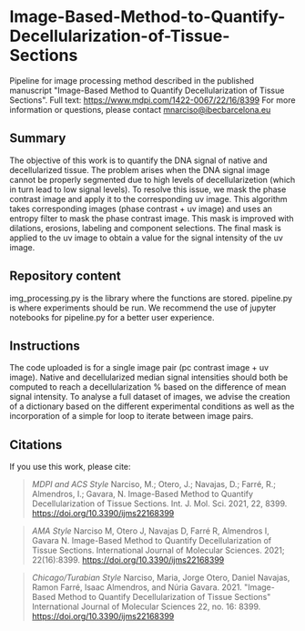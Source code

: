 # Image-Based-Method-to-Quantify-Decellularization-of-Tissue-Sections
Pipeline for image processing method described in the published manuscript "Image-Based Method to Quantify Decellularization of Tissue Sections". 
Full text: https://www.mdpi.com/1422-0067/22/16/8399
For more information or questions, please contact mnarciso@ibecbarcelona.eu

## Summary
The objective of this work is to quantify the DNA signal of native and decellularized tissue. The problem arises when the DNA signal image cannot be properly segmented due to high levels of decellularizetion (which in turn lead to low signal levels). To resolve this issue, we mask the phase contrast image and apply it to the corresponding uv image.
This algorithm takes corresponding images (phase contrast + uv image) and uses an entropy filter to mask the phase contrast image. 
This mask is improved with dilations, erosions, labeling and component selections. The final mask is applied to the uv image to obtain a value for the signal intensity of the uv image. 

## Repository content
img_processing.py is the library where the functions are stored. 
pipeline.py is where experiments should be run.
We recommend the use of jupyter notebooks for pipeline.py for a better user experience.

## Instructions 
The code uploaded is for a single image pair (pc contrast image + uv image). 
Native and decellularized median signal intensities should both be computed to reach a decellularization % based on the difference of mean signal intensity.
To analyse a full dataset of images, we advise the creation of a dictionary based on the different experimental conditions as well as the incorporation of a simple for loop to iterate between image pairs.

## Citations
If you use this work, please cite:

>*MDPI and ACS Style*
>Narciso, M.; Otero, J.; Navajas, D.; Farré, R.; Almendros, I.; Gavara, N. Image-Based Method to Quantify Decellularization of Tissue Sections. Int. J. Mol. Sci. 2021, 22, 8399. https://doi.org/10.3390/ijms22168399

>*AMA Style*
>Narciso M, Otero J, Navajas D, Farré R, Almendros I, Gavara N. Image-Based Method to Quantify Decellularization of Tissue Sections. International Journal of Molecular Sciences. 2021; 22(16):8399. https://doi.org/10.3390/ijms22168399

>*Chicago/Turabian Style*
>Narciso, Maria, Jorge Otero, Daniel Navajas, Ramon Farré, Isaac Almendros, and Núria Gavara. 2021. "Image-Based Method to Quantify Decellularization of Tissue Sections" International Journal of Molecular Sciences 22, no. 16: 8399. https://doi.org/10.3390/ijms22168399 
